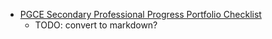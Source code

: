 
* [PGCE Secondary Professional Progress Portfolio Checklist](https://cccu-my.sharepoint.com/:w:/g/personal/nc225_canterbury_ac_uk/EXrWiIpdhhJPvznXIrmMoV4BqaSYrDP8dWBCDVN_0MoRvQ?rtime=tV-qwSGR2Eg)
    * TODO: convert to markdown?